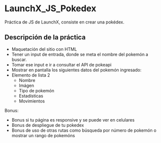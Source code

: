 # LaunchX_JS_Pokedex

Práctica de JS de LaunchX, consiste en crear una pokédex.

## Descripción de la práctica
- Maquetación del sitio con HTML
- Tener un input de entrada, donde se meta el nombre del pokemón a buscar.
- Tomar ese input e ir a consultar el API de pokeapi
- Mostrar en pantalla los siguientes datos del pokemón ingresado:
- Elemento de lista 2
    - Nombre
    - Imágen
    - Tipo de pokemón
    - Estadísticas
    - Movimientos

Bonus:

- Bonus si tu página es responsive y se puede ver en celulares
- Bonus de despliegue de tu pokedex
- Bonus de uso de otras rutas como búsqueda por número de pokemón o mostrar un rango de pokemóns
